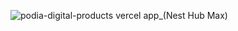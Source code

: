 ![podia-digital-products vercel app_(Nest Hub Max)](https://github.com/ayezabashir/podia-digitalProducts/assets/115556300/be3d996e-8e70-486f-8134-47d2e5bf251c)
